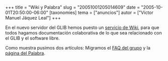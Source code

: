 +++
title = "Wiki y Palabra"
slug = "20051001205014609"
date = "2005-10-01T20:50:00-06:00"
[taxonomies]
tema = ["anuncios"]
autor = ["Víctor Manuel Jáquez Leal"]
+++

En el nuevo servidor del GLIB hemos puesto un [servicio de
Wiki](http://wiki.glib.org.mx), para que todos hagamos documentación
colaborativa de lo que sea relacionado con el GLIB y el software libre.

Como muestra pusimos dos artículos: Migramos el [FAQ del
grupo](http://wiki.glib.org.mx/index.php/FAQ) y la [página del
Palabra](http://wiki.glib.org.mx/index.php/Palabra).
